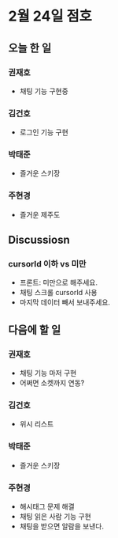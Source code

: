 # 2월 24일 점호

## 오늘 한 일

### 권재호

- 채팅 기능 구현중

### 김건호

- 로그인 기능 구현

### 박태준

- 즐거운 스키장

### 주현경

- 즐거운 제주도

## Discussiosn

### cursorId 이하 vs 미만

- 프론트: 미만으로 해주세요.
- 채팅 스크롤 cursorId 사용
- 마지막 데이터 빼서 보내주세요.

## 다음에 할 일

### 권재호

- 채팅 기능 마저 구현
- 어쩌면 소켓까지 연동?

### 김건호

- 위시 리스트

### 박태준

- 즐거운 스키장

### 주현경

- 해시태그 문제 해결
- 채팅 읽은 사람 기능 구현
- 채팅을 받으면 알람을 보낸다.
